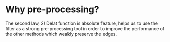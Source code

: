 # Why pre-processing?
The second law, 2) Delat function is absolute feature, helps us to use the filter as a strong pre-processing tool in order to improve the performance of the other methods which weakly preserve the edges.
